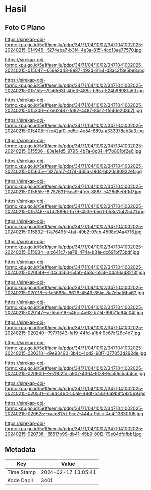 # Hasil

## Foto C Plano

https://sirekap-obj-formc.kpu.go.id/5e1f/pemilu/pdpr/34/71/04/10/02/3471041002025-20240215-014945--5274eba7-b3f4-4e3a-815f-4cd13ee77570.jpg

https://sirekap-obj-formc.kpu.go.id/5e1f/pemilu/pdpr/34/71/04/10/02/3471041002025-20240215-015047--056e2d43-8e87-492d-81a4-d3ac3f8e5be8.jpg

https://sirekap-obj-formc.kpu.go.id/5e1f/pemilu/pdpr/34/71/04/10/02/3471041002025-20240215-015155--79b6563f-40e3-489c-b95b-524b96981a53.jpg

https://sirekap-obj-formc.kpu.go.id/5e1f/pemilu/pdpr/34/71/04/10/02/3471041002025-20240215-015306--c3e62487-fd82-4487-85e2-ffe40e208b7f.jpg

https://sirekap-obj-formc.kpu.go.id/5e1f/pemilu/pdpr/34/71/04/10/02/3471041002025-20240215-015408--fee42af0-ed5e-4e54-889a-a333978ab3a3.jpg

https://sirekap-obj-formc.kpu.go.id/5e1f/pemilu/pdpr/34/71/04/10/02/3471041002025-20240215-015506--80e1e1d5-9795-4b7a-8c04-4f7b801bf2e6.jpg

https://sirekap-obj-formc.kpu.go.id/5e1f/pemilu/pdpr/34/71/04/10/02/3471041002025-20240215-015605--1d27da17-4f74-465a-a8d4-bb20c80932ef.jpg

https://sirekap-obj-formc.kpu.go.id/5e1f/pemilu/pdpr/34/71/04/10/02/3471041002025-20240215-015655--8f757631-5ca9-4fdb-8888-c428d5e0b1d7.jpg

https://sirekap-obj-formc.kpu.go.id/5e1f/pemilu/pdpr/34/71/04/10/02/3471041002025-20240215-015749--b4d2889d-fb79-453e-beed-053d75425d21.jpg

https://sirekap-obj-formc.kpu.go.id/5e1f/pemilu/pdpr/34/71/04/10/02/3471041002025-20240215-015832--f7a76495-4faf-49b2-97cb-4598e94a4716.jpg

https://sirekap-obj-formc.kpu.go.id/5e1f/pemilu/pdpr/34/71/04/10/02/3471041002025-20240215-015934--a1c641c7-aa78-474a-b31e-dc691bf73bdf.jpg

https://sirekap-obj-formc.kpu.go.id/5e1f/pemilu/pdpr/34/71/04/10/02/3471041002025-20240215-020049--004cd5b3-54ab-453c-b959-04a16a48213f.jpg

https://sirekap-obj-formc.kpu.go.id/5e1f/pemilu/pdpr/34/71/04/10/02/3471041002025-20240215-020118--e5e5686a-6626-4549-85be-8a7ebaf6ba62.jpg

https://sirekap-obj-formc.kpu.go.id/5e1f/pemilu/pdpr/34/71/04/10/02/3471041002025-20240215-020147--a255de18-546c-4a63-b774-99071d94c04f.jpg

https://sirekap-obj-formc.kpu.go.id/5e1f/pemilu/pdpr/34/71/04/10/02/3471041002025-20240215-020240--79771543-fa19-44fd-a1b4-9c67cf26c4d7.jpg

https://sirekap-obj-formc.kpu.go.id/5e1f/pemilu/pdpr/34/71/04/10/02/3471041002025-20240215-020310--d9e93490-3b4c-4cd2-90f7-377053d292de.jpg

https://sirekap-obj-formc.kpu.go.id/5e1f/pemilu/pdpr/34/71/04/10/02/3471041002025-20240215-020900--2e7902fd-a907-4364-9f38-9c556c5ab4ce.jpg

https://sirekap-obj-formc.kpu.go.id/5e1f/pemilu/pdpr/34/71/04/10/02/3471041002025-20240215-020531--d594c464-50a9-48df-b443-6a9b8f592069.jpg

https://sirekap-obj-formc.kpu.go.id/5e1f/pemilu/pdpr/34/71/04/10/02/3471041002025-20240215-020625--cace817d-9cc7-444a-9dbc-4e4f13830f06.jpg

https://sirekap-obj-formc.kpu.go.id/5e1f/pemilu/pdpr/34/71/04/10/02/3471041002025-20240215-020736--66517b99-db41-45b9-80f2-79e04dfdfbbf.jpg


## Metadata

| Key        | Value               |
| ---------- | ------------------- |
| Time Stamp | 2024-02-17 13:05:41 |
| Kode Dapil | 3401                |



